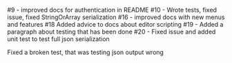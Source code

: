 #9 - improved docs for authentication in README
#10 - Wrote tests, fixed issue, fixed StringOrArray serialization
#16 - improved docs with new menus and features
#18 Added advice to docs about editor scripting
#19 - Added a paragraph about testing that has been done
#20 - Fixed issue and added unit test to test full json serialization

Fixed a broken test, that was testing json output wrong